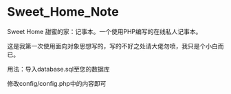 # Sweet_Home_Note
Sweet Home 甜蜜的家：记事本。一个使用PHP编写的在线私人记事本。

这是我第一次使用面向对象思想写的，写的不好之处请大佬勿喷，我只是个小白而已。

用法：导入database.sql至您的数据库

修改config/config.php中的内容即可
